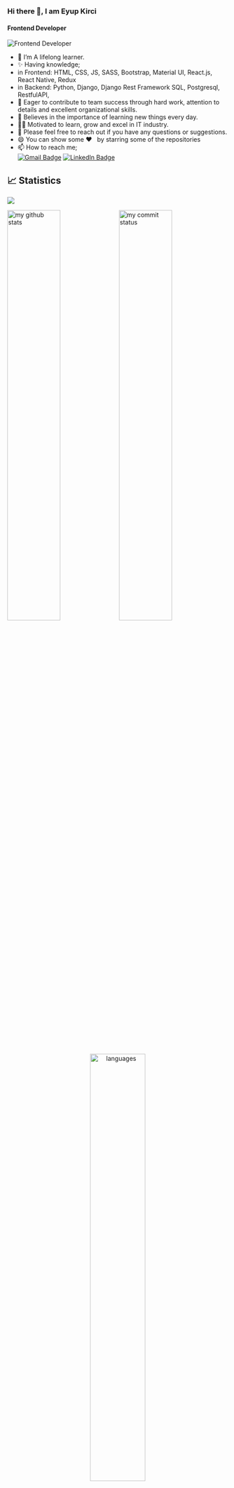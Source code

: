 ### Hi there 👋, I am Eyup Kirci
#### Frontend Developer
![Frontend Developer](https://media.giphy.com/media/iIqmM5tTjmpOB9mpbn/giphy.gif)

-  🌱 I’m A lifelong learner. 
-  ✨ Having knowledge;
-  in Frontend: HTML, CSS, JS, SASS, Bootstrap, Material UI, React.js, React Native, Redux
-  in Backend: Python, Django, Django Rest Framework SQL, Postgresql, RestfulAPI, 
-  👯 Eager to contribute to team success through hard work, attention to details and excellent organizational skills.
-  📝 Believes in the importance of learning new things every day. 
-  👨‍💻 Motivated to learn, grow and excel in IT industry.
-  💬 Please feel free to reach out if you have any questions or suggestions.
-  😄 You can show some   ❤️    &nbsp; by starring some of the repositories
-  📫 How to reach me;<br>
[![Gmail Badge](https://img.shields.io/badge/Gmail-D14836?style=for-the-badge&logo=gmail&logoColor=white)](https://mail.google.com/mail/u/0/?hl=tr&tf=cm&fs=1&to=eyupkirci@gmail.com)
[![LinkedIn Badge](https://img.shields.io/badge/LinkedIn-0077B5?style=for-the-badge&logo=linkedin&logoColor=white)](https://www.linkedin.com/in/eyupkirci)

## 📈 Statistics

![](https://komarev.com/ghpvc/?username=eyupkirci)
<br>


<p align="left">
 <img src="https://github-readme-stats.vercel.app/api?username=eyupkirci&theme=chartreuse-dark" alt="my github stats" width="49%"/>&nbsp;
 <img src="https://github-readme-streak-stats.herokuapp.com/?user=eyupkirci&theme=chartreuse-dark" alt="my commit status" width="49%" />
</p>
<p align="center">
 <img src="https://github-readme-stats.vercel.app/api/top-langs/?username=eyupkirci&theme=chartreuse-dark&layout=compact" alt="languages" width="50%">
</p>
